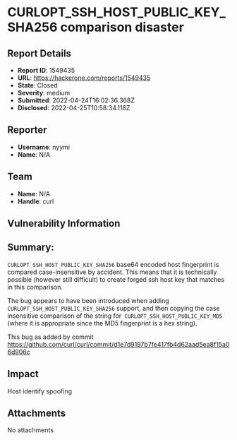 # CURLOPT_SSH_HOST_PUBLIC_KEY_SHA256 comparison disaster

## Report Details
- **Report ID**: 1549435
- **URL**: https://hackerone.com/reports/1549435
- **State**: Closed
- **Severity**: medium
- **Submitted**: 2022-04-24T16:02:36.368Z
- **Disclosed**: 2022-04-25T10:58:34.118Z

## Reporter
- **Username**: nyymi
- **Name**: N/A

## Team
- **Name**: N/A
- **Handle**: curl

## Vulnerability Information
## Summary:
`CURLOPT_SSH_HOST_PUBLIC_KEY_SHA256` base64 encoded host fingerprint is compared case-insensitive by accident. This means that it is technically possible (however still difficult) to create forged ssh host key that matches in this comparison.

The bug appears to have been introduced when adding `CURLOPT_SSH_HOST_PUBLIC_KEY_SHA256`  support, and then copying the case insensitive comparison of the string for` CURLOPT_SSH_HOST_PUBLIC_KEY_MD5` (where it is appropriate since the MD5 fingerprint is a hex string).

This bug as added by commit https://github.com/curl/curl/commit/d1e7d9197b7fe417fb4d62aad5ea8f15a06d906c

## Impact

Host identify spoofing

## Attachments
No attachments
